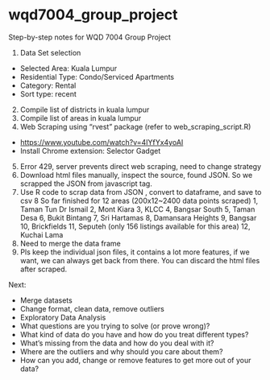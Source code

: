 # wqd7004_group_project

Step-by-step notes for WQD 7004 Group Project

1. Data Set selection
- Selected Area: Kuala Lumpur
- Residential Type: Condo/Serviced Apartments
- Category: Rental
- Sort type: recent
2. Compile list of districts in kuala lumpur
3. Compile list of areas in kuala lumpur
4. Web Scraping using “rvest” package (refer to web_scraping_script.R)
- https://www.youtube.com/watch?v=4IYfYx4yoAI
- Install Chrome extension: Selector Gadget
5. Error 429, server prevents direct web scraping, need to change strategy
6. Download html files manually, inspect the source, found JSON. So we scrapped the JSON from javascript tag.
7. Use R code to scrap data from JSON , convert to dataframe, and save to csv
8 So far finished for 12 areas (200x12~2400 data points scraped)
  1, Taman Tun Dr Ismail
  2, Mont Kiara
  3, KLCC
  4, Bangsar South
  5, Taman Desa
  6, Bukit Bintang
  7, Sri Hartamas
  8, Damansara Heights
  9, Bangsar
  10, Brickfields
  11, Seputeh (only 156 listings available for this area)
  12, Kuchai Lama
9. Need to merge the data frame
10. Pls keep the individual json files, it contains a lot more features, if we want, we can always get back from there. You can discard the html files after scraped.

Next:
- Merge datasets
- Change format, clean data, remove outliers
- Exploratory Data Analysis
- What questions are you trying to solve (or prove wrong)?
- What kind of data do you have and how do you treat different types?
- What’s missing from the data and how do you deal with it?
- Where are the outliers and why should you care about them?
- How can you add, change or remove features to get more out of your data?



